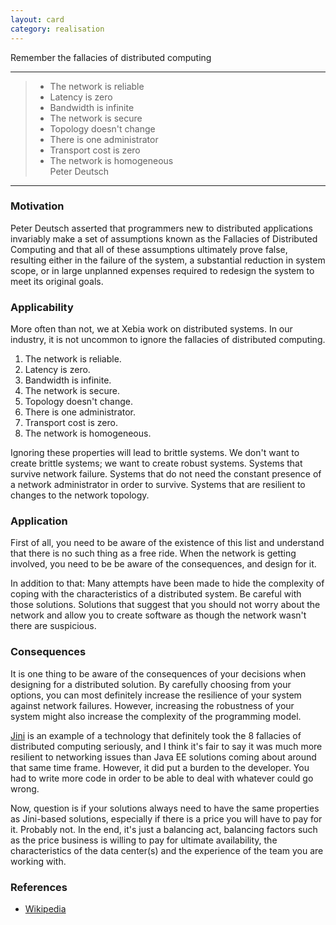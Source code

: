 ```yaml
---
layout: card
category: realisation
---
```


Remember the fallacies of distributed computing

---

> - The network is reliable
> - Latency is zero
> - Bandwidth is infinite
> - The network is secure
> - Topology doesn't change
> - There is one administrator
> - Transport cost is zero
> - The network is homogeneous
>   <div class="attribution">Peter Deutsch</div>

---

### Motivation

Peter Deutsch asserted that programmers new to distributed applications invariably make a set of assumptions known as the Fallacies of Distributed Computing and that all of these assumptions ultimately prove false, resulting either in the failure of the system, a substantial reduction in system scope, or in large unplanned expenses required to redesign the system to meet its original goals.

### Applicability

More often than not, we at Xebia work on distributed systems. In our industry, it is not uncommon to ignore the fallacies of distributed computing.

1. The network is reliable.
2. Latency is zero.
3. Bandwidth is infinite.
4. The network is secure.
5. Topology doesn't change.
6. There is one administrator.
7. Transport cost is zero.
8. The network is homogeneous.

Ignoring these properties will lead to brittle systems. We don't want to create brittle systems; we want to create robust systems. Systems that survive network failure. Systems that do not need the constant presence of a network administrator in order to survive. Systems that are resilient to changes to the network topology.

### Application

First of all, you need to be aware of the existence of this list and understand that there is no such thing as a free ride. When the network is getting involved, you need to be be aware of the consequences, and design for it.

In addition to that: Many attempts have been made to hide the complexity of coping with the characteristics of a distributed system. Be careful with those solutions. Solutions that suggest that you should not worry about the network and allow you to create software as though the network wasn't there are suspicious.

### Consequences

It is one thing to be aware of the consequences of your decisions when designing for a distributed solution. By carefully choosing from your options, you can most definitely increase the resilience of your system against network failures. However, increasing the robustness of your system might also increase the complexity of the programming model.

[Jini][jini] is an example of a technology that definitely took the 8 fallacies of distributed computing seriously, and I think it's fair to say it was much more resilient to networking issues than Java EE solutions coming about around that same time frame. However, it did put a burden to the developer. You had to write more code in order to be able to deal with whatever could go wrong.

Now, question is if your solutions always need to have the same properties as Jini-based solutions, especially if there is a price you will have to pay for it. Probably not. In the end, it's just a balancing act, balancing factors such as the price business is willing to pay for ultimate availability, the characteristics of the data center(s) and the experience of the team you are working with.

### References

- [Wikipedia](https://en.wikipedia.org/wiki/Fallacies_of_Distributed_Computing)

[jini]: https://en.wikipedia.org/wiki/Jini
